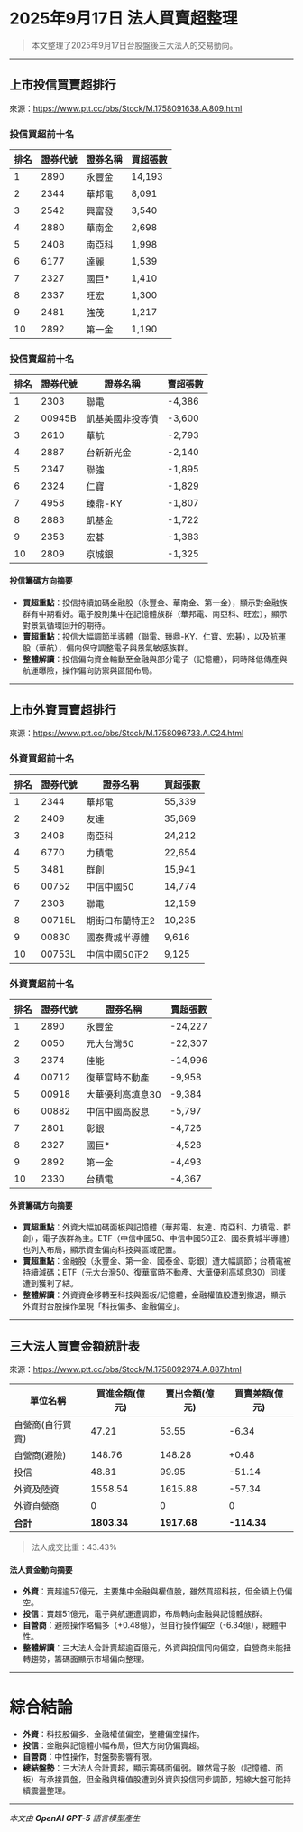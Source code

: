 # 2025年9月17日 法人買賣超整理

>本文整理了2025年9月17日台股盤後三大法人的交易動向。

---

## 上市投信買賣超排行
來源：<https://www.ptt.cc/bbs/Stock/M.1758091638.A.809.html>

### 投信買超前十名
| 排名 | 證券代號 | 證券名稱 | 買超張數 |
|------|----------|----------|----------|
| 1    | 2890     | 永豐金   | 14,193   |
| 2    | 2344     | 華邦電   | 8,091    |
| 3    | 2542     | 興富發   | 3,540    |
| 4    | 2880     | 華南金   | 2,698    |
| 5    | 2408     | 南亞科   | 1,998    |
| 6    | 6177     | 達麗     | 1,539    |
| 7    | 2327     | 國巨*    | 1,410    |
| 8    | 2337     | 旺宏     | 1,300    |
| 9    | 2481     | 強茂     | 1,217    |
| 10   | 2892     | 第一金   | 1,190    |

### 投信賣超前十名
| 排名 | 證券代號 | 證券名稱     | 賣超張數 |
|------|----------|--------------|----------|
| 1    | 2303     | 聯電         | -4,386   |
| 2    | 00945B   | 凱基美國非投等債 | -3,600   |
| 3    | 2610     | 華航         | -2,793   |
| 4    | 2887     | 台新新光金   | -2,140   |
| 5    | 2347     | 聯強         | -1,895   |
| 6    | 2324     | 仁寶         | -1,829   |
| 7    | 4958     | 臻鼎-KY      | -1,807   |
| 8    | 2883     | 凱基金       | -1,722   |
| 9    | 2353     | 宏碁         | -1,383   |
| 10   | 2809     | 京城銀       | -1,325   |

#### 投信籌碼方向摘要
- **買超重點**：投信持續加碼金融股（永豐金、華南金、第一金），顯示對金融族群有中期看好。電子股則集中在記憶體族群（華邦電、南亞科、旺宏），顯示對景氣循環回升的期待。
- **賣超重點**：投信大幅調節半導體（聯電、臻鼎-KY、仁寶、宏碁），以及航運股（華航），偏向保守調整電子與景氣敏感族群。
- **整體解讀**：投信偏向資金輪動至金融與部分電子（記憶體），同時降低傳產與航運曝險，操作偏向防禦與區間布局。

---

## 上市外資買賣超排行
來源：<https://www.ptt.cc/bbs/Stock/M.1758096733.A.C24.html>

### 外資買超前十名
| 排名 | 證券代號 | 證券名稱   | 買超張數 |
|------|----------|------------|----------|
| 1    | 2344     | 華邦電     | 55,339   |
| 2    | 2409     | 友達       | 35,669   |
| 3    | 2408     | 南亞科     | 24,212   |
| 4    | 6770     | 力積電     | 22,654   |
| 5    | 3481     | 群創       | 15,941   |
| 6    | 00752    | 中信中國50 | 14,774   |
| 7    | 2303     | 聯電       | 12,159   |
| 8    | 00715L   | 期街口布蘭特正2 | 10,235   |
| 9    | 00830    | 國泰費城半導體 | 9,616    |
| 10   | 00753L   | 中信中國50正2 | 9,125    |

### 外資賣超前十名
| 排名 | 證券代號 | 證券名稱   | 賣超張數 |
|------|----------|------------|----------|
| 1    | 2890     | 永豐金     | -24,227  |
| 2    | 0050     | 元大台灣50 | -22,307  |
| 3    | 2374     | 佳能       | -14,996  |
| 4    | 00712    | 復華富時不動產 | -9,958   |
| 5    | 00918    | 大華優利高填息30 | -9,384   |
| 6    | 00882    | 中信中國高股息 | -5,797   |
| 7    | 2801     | 彰銀       | -4,726   |
| 8    | 2327     | 國巨*      | -4,528   |
| 9    | 2892     | 第一金     | -4,493   |
| 10   | 2330     | 台積電     | -4,367   |

#### 外資籌碼方向摘要
- **買超重點**：外資大幅加碼面板與記憶體（華邦電、友達、南亞科、力積電、群創），電子族群為主。ETF（中信中國50、中信中國50正2、國泰費城半導體）也列入布局，顯示資金偏向科技與區域配置。
- **賣超重點**：金融股（永豐金、第一金、國泰金、彰銀）遭大幅調節；台積電被持續減碼；ETF（元大台灣50、復華富時不動產、大華優利高填息30）同樣遭到獲利了結。
- **整體解讀**：外資資金移轉至科技與面板/記憶體，金融權值股遭到撤退，顯示外資對台股操作呈現「科技偏多、金融偏空」。

---

## 三大法人買賣金額統計表
來源：<https://www.ptt.cc/bbs/Stock/M.1758092974.A.887.html>

| 單位名稱           | 買進金額(億元) | 賣出金額(億元) | 買賣差額(億元) |
|--------------------|----------------|----------------|----------------|
| 自營商(自行買賣)   | 47.21          | 53.55          | -6.34          |
| 自營商(避險)       | 148.76         | 148.28         | +0.48          |
| 投信               | 48.81          | 99.95          | -51.14         |
| 外資及陸資         | 1558.54        | 1615.88        | -57.34         |
| 外資自營商         | 0              | 0              | 0              |
| **合計**           | **1803.34**    | **1917.68**    | **-114.34**    |

> 法人成交比重：43.43%

#### 法人資金動向摘要
- **外資**：賣超逾57億元，主要集中金融與權值股，雖然買超科技，但金額上仍偏空。
- **投信**：賣超51億元，電子與航運遭調節，布局轉向金融與記憶體族群。
- **自營商**：避險操作略偏多（+0.48億），但自行操作偏空（-6.34億），總體中性。
- **整體解讀**：三大法人合計賣超逾百億元，外資與投信同向偏空，自營商未能扭轉趨勢，籌碼面顯示市場偏向整理。

---

# 綜合結論
- **外資**：科技股偏多、金融權值偏空，整體偏空操作。
- **投信**：金融與記憶體小幅布局，但大方向仍偏賣超。
- **自營商**：中性操作，對盤勢影響有限。
- **總結盤勢**：三大法人合計賣超，顯示籌碼面偏弱。雖然電子股（記憶體、面板）有承接買盤，但金融與權值股遭到外資與投信同步調節，短線大盤可能持續震盪整理。

---

*本文由 **OpenAI GPT-5** 語言模型產生*
